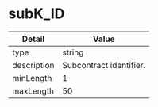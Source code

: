 # subK_ID
| Detail | Value |
| ------ | ----- |
| type | string |
| description | Subcontract identifier. |
| minLength | 1 |
| maxLength | 50 |

